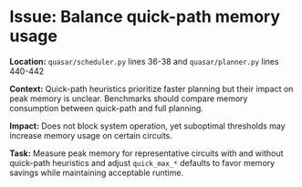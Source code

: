 # Issue: Balance quick-path memory usage

**Location:** `quasar/scheduler.py` lines 36-38 and `quasar/planner.py` lines 440-442

**Context:** Quick-path heuristics prioritize faster planning but their impact on peak memory is unclear. Benchmarks should compare memory consumption between quick-path and full planning.

**Impact:** Does not block system operation, yet suboptimal thresholds may increase memory usage on certain circuits.

**Task:** Measure peak memory for representative circuits with and without quick-path heuristics and adjust `quick_max_*` defaults to favor memory savings while maintaining acceptable runtime.
